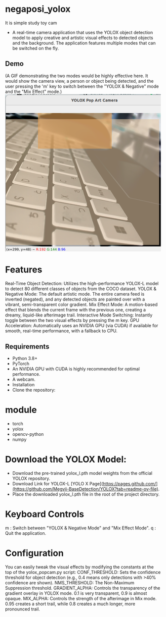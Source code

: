 # negaposi_yolox
It is simple study toy cam

- A real-time camera application that uses the YOLOX object detection model to apply creative and artistic visual effects to detected objects and the background. The application features multiple modes that can be switched on the fly.

## Demo
(A GIF demonstrating the two modes would be highly effective here. It would show the camera view, a person or object being detected, and the user pressing the 'm' key to switch between the "YOLOX & Negative" mode and the "Mix Effect" mode.)
![alt text](sample.png)

# Features
Real-Time Object Detection: Utilizes the high-performance YOLOX-L model to detect 80 different classes of objects from the COCO dataset.
YOLOX & Negative Mode: The default artistic mode. The entire camera feed is inverted (negated), and any detected objects are painted over with a vibrant, semi-transparent color gradient.
Mix Effect Mode: A motion-based effect that blends the current frame with the previous one, creating a dreamy, liquid-like afterimage trail.
Interactive Mode Switching: Instantly toggle between the two visual effects by pressing the m key.
GPU Acceleration: Automatically uses an NVIDIA GPU (via CUDA) if available for smooth, real-time performance, with a fallback to CPU.
## Requirements
- Python 3.8+
- PyTorch
- An NVIDIA GPU with CUDA is highly recommended for optimal performance.
- A webcam.
- Installation
- Clone the repository:

# module
- torch
- yolox
- opencv-python
- numpy

# Download the YOLOX Model:
- Download the pre-trained yolox_l.pth model weights from the official YOLOX repository.
- Download Link for YOLOX-L [YOLO X Page](https://pages.github.com/](https://github.com/Megvii-BaseDetection/YOLOX?tab=readme-ov-file).
- Place the downloaded yolox_l.pth file in the root of the project directory.

# Keyboard Controls
m : Switch between "YOLOX & Negative Mode" and "Mix Effect Mode".
q : Quit the application.

# Configuration

You can easily tweak the visual effects by modifying the constants at the top of the yolox_popcam.py script:
CONF_THRESHOLD: Sets the confidence threshold for object detection (e.g., 0.4 means only detections with >40% confidence are shown).
NMS_THRESHOLD: The Non-Maximum Suppression threshold.
GRADIENT_ALPHA: Controls the transparency of the gradient overlay in YOLOX mode. 0.1 is very transparent, 0.9 is almost opaque.
MIX_ALPHA: Controls the strength of the afterimage in Mix mode. 0.95 creates a short trail, while 0.8 creates a much longer, more pronounced trail.

